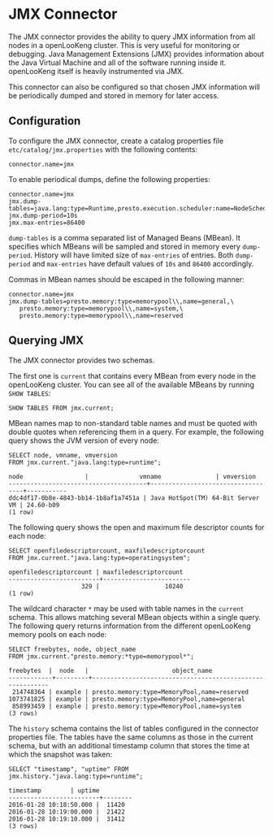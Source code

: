 
JMX Connector
=============

The JMX connector provides the ability to query JMX information from all nodes in a openLooKeng cluster. This is very useful for monitoring or debugging. Java Management Extensions (JMX) provides information about the Java Virtual Machine and all of the software running inside it. openLooKeng itself is heavily instrumented via JMX.

 

This connector can also be configured so that chosen JMX information will be periodically dumped and stored in memory for later access.

Configuration
-------------

To configure the JMX connector, create a catalog properties file `etc/catalog/jmx.properties` with the following contents:

``` properties
connector.name=jmx
```

To enable periodical dumps, define the following properties:

``` properties
connector.name=jmx
jmx.dump-tables=java.lang:type=Runtime,presto.execution.scheduler:name=NodeScheduler
jmx.dump-period=10s
jmx.max-entries=86400
```

`dump-tables` is a comma separated list of Managed Beans (MBean). It specifies which MBeans will be sampled and stored in memory every `dump-period`. History will have limited size of `max-entries` of entries. Both `dump-period` and `max-entries` have default values of `10s` and `86400` accordingly.

 

Commas in MBean names should be escaped in the following manner:

``` properties
connector.name=jmx
jmx.dump-tables=presto.memory:type=memorypool\\,name=general,\
   presto.memory:type=memorypool\\,name=system,\
   presto.memory:type=memorypool\\,name=reserved
```

Querying JMX
------------

The JMX connector provides two schemas.

 

The first one is `current` that contains every MBean from every node in the openLooKeng cluster. You can see all of the available MBeans by running `SHOW TABLES`:

    SHOW TABLES FROM jmx.current;

MBean names map to non-standard table names and must be quoted with
double quotes when referencing them in a query. For example, the
following query shows the JVM version of every node:

    SELECT node, vmname, vmversion
    FROM jmx.current."java.lang:type=runtime";

``` 
node                 |              vmname               | vmversion
--------------------------------------+-----------------------------------+-----------
ddc4df17-0b8e-4843-bb14-1b8af1a7451a | Java HotSpot(TM) 64-Bit Server VM | 24.60-b09
(1 row)
```

The following query shows the open and maximum file descriptor counts for each node:

    SELECT openfiledescriptorcount, maxfiledescriptorcount
    FROM jmx.current."java.lang:type=operatingsystem";

``` 
openfiledescriptorcount | maxfiledescriptorcount
-------------------------+------------------------
                    329 |                  10240
(1 row)
```

The wildcard character `*` may be used with table names in the `current` schema. This allows matching several MBean objects within a single query. The following query returns information from the different openLooKeng memory pools on each node:

    SELECT freebytes, node, object_name
    FROM jmx.current."presto.memory:*type=memorypool*";

``` 
freebytes  |  node   |                       object_name
------------+---------+----------------------------------------------------------
 214748364 | example | presto.memory:type=MemoryPool,name=reserved
1073741825 | example | presto.memory:type=MemoryPool,name=general
 858993459 | example | presto.memory:type=MemoryPool,name=system
(3 rows)
```

The `history` schema contains the list of tables configured in the connector properties file. The tables have the same columns as those in the current schema, but with an additional timestamp column that stores
the time at which the snapshot was taken:

    SELECT "timestamp", "uptime" FROM jmx.history."java.lang:type=runtime";

``` 
timestamp        | uptime
-------------------------+--------
2016-01-28 10:18:50.000 |  11420
2016-01-28 10:19:00.000 |  21422
2016-01-28 10:19:10.000 |  31412
(3 rows)
```
